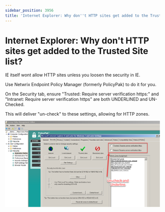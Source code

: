 ```yaml
---
sidebar_position: 3956
title: 'Internet Explorer: Why don''t HTTP sites get added to the Trusted Site list?'
---
```


# Internet Explorer: Why don't HTTP sites get added to the Trusted Site list?

IE itself wont allow HTTP sites unless you loosen the security in IE.

Use Netwrix Endpoint Policy Manager (formerly PolicyPak) to do it for you.

On the Security tab, ensure "Trusted: Require server verification https:" and "Intranet: Require server verification https" are both UNDERLINED and UN-Checked.

This will deliver "un-check" to these settings, allowing for HTTP zones.

![](../../../../../../../static/images/PolicyPak/Content/Resources/Images/Troubleshooting/ApplicationSettings/240_1_image002.png)